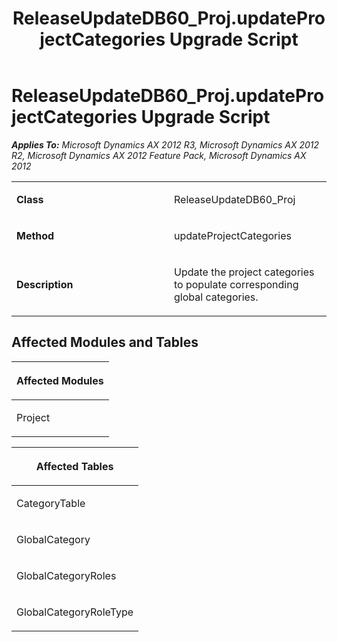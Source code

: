﻿---
title: ReleaseUpdateDB60_Proj.updateProjectCategories Upgrade Script
TOCTitle: ReleaseUpdateDB60_Proj.updateProjectCategories Upgrade Script
ms:assetid: 8574cc03-a62a-5806-e41f-976313918bcf
ms:mtpsurl: https://msdn.microsoft.com/en-us/library/JJ686037(v=AX.60)
ms:contentKeyID: 49709488
ms.date: 05/18/2015
mtps_version: v=AX.60
---

# ReleaseUpdateDB60\_Proj.updateProjectCategories Upgrade Script 


_**Applies To:** Microsoft Dynamics AX 2012 R3, Microsoft Dynamics AX 2012 R2, Microsoft Dynamics AX 2012 Feature Pack, Microsoft Dynamics AX 2012_

<table>
<colgroup>
<col style="width: 50%" />
<col style="width: 50%" />
</colgroup>
<tbody>
<tr class="odd">
<td><p><strong>Class</strong></p></td>
<td><p>ReleaseUpdateDB60_Proj</p></td>
</tr>
<tr class="even">
<td><p><strong>Method</strong></p></td>
<td><p>updateProjectCategories</p></td>
</tr>
<tr class="odd">
<td><p><strong>Description</strong></p></td>
<td><p>Update the project categories to populate corresponding global categories.</p></td>
</tr>
</tbody>
</table>


## Affected Modules and Tables

<table>
<colgroup>
<col style="width: 100%" />
</colgroup>
<thead>
<tr class="header">
<th><p>Affected Modules</p></th>
</tr>
</thead>
<tbody>
<tr class="odd">
<td><p>Project</p></td>
</tr>
</tbody>
</table>


<table>
<colgroup>
<col style="width: 100%" />
</colgroup>
<thead>
<tr class="header">
<th><p>Affected Tables</p></th>
</tr>
</thead>
<tbody>
<tr class="odd">
<td><p>CategoryTable</p></td>
</tr>
<tr class="even">
<td><p>GlobalCategory</p></td>
</tr>
<tr class="odd">
<td><p>GlobalCategoryRoles</p></td>
</tr>
<tr class="even">
<td><p>GlobalCategoryRoleType</p></td>
</tr>
</tbody>
</table>

  


